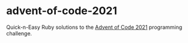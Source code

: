 # advent-of-code-2021
 
Quick-n-Easy Ruby solutions to the [Advent of Code 2021](https://adventofcode.com/2021) programming challenge.

